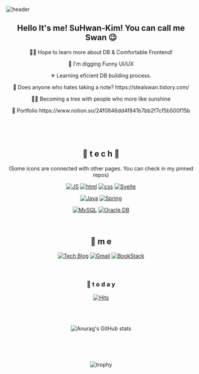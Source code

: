 

<!--
 
### Hi there 👋

**StealSwan/StealSwan** is a ✨ _special_ ✨ repository because its `README.md` (this file) appears on your GitHub profile.

Here are some ideas to get you started:

- 🔭 I’m currently working on ...
- 🌱 I’m currently learning ...
- 👯 I’m looking to collaborate on ...
- 🤔 I’m looking for help with ...
- 💬 Ask me about ...
- 📫 How to reach me: ...
- 😄 Pronouns: ...
- ⚡ Fun fact: ...
-->



![header](https://capsule-render.vercel.app/api?type=waving&color=gradient&height=300&section=header&text=CreateNewWorld🦢&fontSize=70)



<div align=center>


<h2>Hello It's me! SuHwan-Kim! You can call me Swan 😉</h2>
<p> 👩‍🦰 Hope to learn more about DB & Comfortable Frontend! </p>
<p> 🎃 I'm digging Funny UI/UX </p>
<p> ✈ Learning eficient DB building process. </p>
<p> 🍂 Does anyone who hates taking a note? https://stealswan.tistory.com/</p>
<p> 🏃‍♂️ Becoming a tree with people who more like sunshine </p>
<p> 🎇 Portfolio https://www.notion.so/24f0846dd4f841b7bb2f7cf5b500f15b </p>   
<br><br><br>
 
 
## 🌹 t e c h 🌹 
(Some icons are connected with other pages. You can check in my pinned repos)

[![JS](https://img.shields.io/badge/JavaScript-F7DF1E?style=flat-square&logo=JavaScript&logoColor=black)](https://github.com/StealSwan/Semi_BookStore) [![html](https://img.shields.io/badge/Html-E34F26?style=flat-square&logo=Html5&logoColor=white)](https://maskmbti.netlify.app) [![css](https://img.shields.io/badge/CSS-1572B6?style=flat-square&logo=CSS3&logoColor=white)](https://mycatlife.netlify.app) [![Svelte](https://img.shields.io/badge/Svelte-FF3E00?style=flat-square&logo=Svelte&logoColor=white)](https://github.com/StealSwan/TIL_EveryWorkspace_Spring)
<br>

[![Java](https://img.shields.io/badge/Java-007396?style=flat-square&logo=Java&logoColor=white)](https://stealswan.tistory.com/96?category=1023112) [![Spring](https://img.shields.io/badge/Spring-6DB33F?style=flat-square&logo=Spring&logoColor=white)](https://github.com/StealSwan/SistFinalProject) 
<br> 
 
[![MySQL](https://img.shields.io/badge/MySQL-4479A1?style=flat-square&logo=MySQL&logoColor=white)](https://stealswan.tistory.com/145?category=1035032) [![Oracle DB](https://img.shields.io/badge/Oracle-F80000?style=flat-square&logo=oracle&logoColor=white)](https://github.com/StealSwan/Java_JDBC_Diary_SelfProject)
<br><br><br>

 
## 💫 m e 
[![Tech Blog](https://img.shields.io/badge/Blog-FF5722?style=flat-square&logo=blogger&logoColor=white)](https://stealswan.tistory.com/) [![Gmail](https://img.shields.io/badge/Gmail-EA4335?style=flat-square&logo=Gmail&logoColor=white)](mailto:vatican0@naver.com) [![BookStack](https://img.shields.io/badge/Portfolio-1572B6?style=flat-square&logo=BookStack&logoColor=white)](https://www.notion.so/24f0846dd4f841b7bb2f7cf5b500f15b)
<br><br><br>


### 💌  t o d a y 

[![Hits](https://hits.seeyoufarm.com/api/count/incr/badge.svg?url=https%3A%2F%2Fgithub.com%2FStealSwan&count_bg=%23DFACAC&title_bg=%23E371D6&icon=&icon_color=%23E7E7E7&title=hits&edge_flat=false)](https://hits.seeyoufarm.com)
<br><br><br><br>

![Anurag's GitHub stats](https://github-readme-stats.vercel.app/api?username=StealSwan&show_icons=true&theme=buefy)
  
<br><br><br>
 
![trophy](https://github-profile-trophy.vercel.app/?username=StealSwan) 
 
 
</div>

